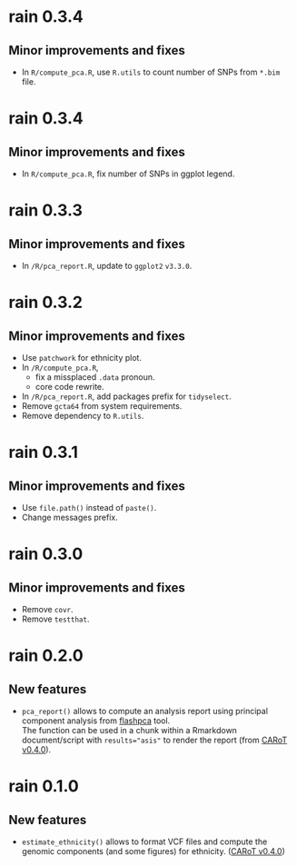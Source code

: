 # rain 0.3.4

## Minor improvements and fixes

* In `R/compute_pca.R`, use `R.utils` to count number of SNPs from `*.bim` file.

# rain 0.3.4

## Minor improvements and fixes

* In `R/compute_pca.R`, fix number of SNPs in ggplot legend.

# rain 0.3.3

## Minor improvements and fixes

* In `/R/pca_report.R`, update to `ggplot2` `v3.3.0`.

# rain 0.3.2

## Minor improvements and fixes

* Use `patchwork` for ethnicity plot.
* In `/R/compute_pca.R`, 
    - fix a missplaced `.data` pronoun.
    - core code rewrite.
* In `/R/pca_report.R`, add packages prefix for `tidyselect`.
* Remove `gcta64` from system requirements.
* Remove dependency to `R.utils`.

# rain 0.3.1

## Minor improvements and fixes

* Use `file.path()` instead of `paste()`.
* Change messages prefix.

# rain 0.3.0

## Minor improvements and fixes

- Remove `covr`.
- Remove `testthat`.

# rain 0.2.0

## New features

* `pca_report()` allows to compute an analysis report using principal
    component analysis from
    [flashpca](https://github.com/gabraham/flashpca) tool.  
    The function can be used in a chunk within a Rmarkdown
    document/script with `results="asis"` to render the report 
    (from [CARoT v0.4.0](https://github.com/omicsr/CARoT/tree/v0.4.0)).

# rain 0.1.0

## New features

* `estimate_ethnicity()` allows to format VCF files and compute the
    genomic components (and some figures) for ethnicity. ([CARoT v0.4.0](https://github.com/omicsr/CARoT/tree/v0.4.0))
